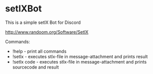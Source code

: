 # setlXBot
This is a simple setlX Bot for Discord

http://www.randoom.org/Software/SetlX

Commands:
 - !help - print all commands
 - !setlx - executes stlx-file in message-attachment and prints result
 - !setlx code - executes stlx-file in message-attachment and prints sourcecode and result
